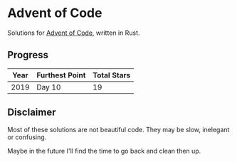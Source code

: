 # Advent of Code

Solutions for [Advent of Code](https://adventofcode.com/), written in Rust.

## Progress

| Year | Furthest Point | Total Stars |
| ---- | -------------- | ----------- |
| 2019 | Day 10         | 19          |

## Disclaimer

Most of these solutions are not beautiful code. They may be slow, inelegant or confusing.

Maybe in the future I'll find the time to go back and clean then up.
